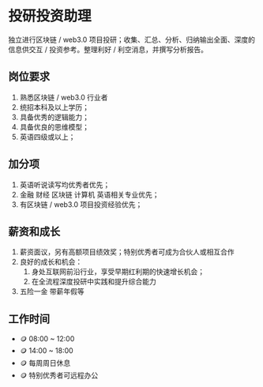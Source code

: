 # 投研投资助理

独立进行区块链 / web3.0 项目投研；收集、汇总、分析、归纳输出全面、深度的信息供交互 / 投资参考。整理利好 / 利空消息，并撰写分析报告。

## 岗位要求

1. 熟悉区块链 / web3.0 行业者 
2. 统招本科及以上学历； 
3. 具备优秀的逻辑能力； 
4. 具备优良的思维模型； 
5. 英语四级或以上；

## 加分项

1. 英语听说读写均优秀者优先； 
2. 金融 财经 区块链 计算机 英语相关专业优先；
3. 有区块链 / web3.0 项目投资经验优先；

## 薪资和成长

1. 薪资面议，另有高额项目绩效奖；特别优秀者可成为合伙人或相互合作 
2. 良好的成长和机会： 
   1. 身处互联网前沿行业，享受早期红利期的快速增长机会； 
   2. 在全流程深度投研中实践和提升综合能力 
3. 五险一金 带薪年假等

## 工作时间

- 🪙 08:00 ~ 12:00
- 🪙 14:00 ~ 18:00
- 🪙 每周周日休息
- 🪙 特别优秀者可远程办公